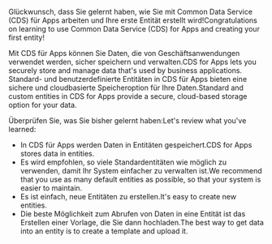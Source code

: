 <span data-ttu-id="8915a-101">Glückwunsch, dass Sie gelernt haben, wie Sie mit Common Data Service (CDS) für Apps arbeiten und Ihre erste Entität erstellt wird!</span><span class="sxs-lookup"><span data-stu-id="8915a-101">Congratulations on learning to use Common Data Service (CDS) for Apps and creating your first entity!</span></span>

<span data-ttu-id="8915a-102">Mit CDS für Apps können Sie Daten, die von Geschäftsanwendungen verwendet werden, sicher speichern und verwalten.</span><span class="sxs-lookup"><span data-stu-id="8915a-102">CDS for Apps lets you securely store and manage data that's used by business applications.</span></span> <span data-ttu-id="8915a-103">Standard- und benutzerdefinierte Entitäten in CDS für Apps bieten eine sichere und cloudbasierte Speicheroption für Ihre Daten.</span><span class="sxs-lookup"><span data-stu-id="8915a-103">Standard and custom entities in CDS for Apps provide a secure, cloud-based storage option for your data.</span></span>

<span data-ttu-id="8915a-104">Überprüfen Sie, was Sie bisher gelernt haben:</span><span class="sxs-lookup"><span data-stu-id="8915a-104">Let's review what you've learned:</span></span>

- <span data-ttu-id="8915a-105">In CDS für Apps werden Daten in Entitäten gespeichert.</span><span class="sxs-lookup"><span data-stu-id="8915a-105">CDS for Apps stores data in entities.</span></span>
- <span data-ttu-id="8915a-106">Es wird empfohlen, so viele Standardentitäten wie möglich zu verwenden, damit Ihr System einfacher zu verwalten ist.</span><span class="sxs-lookup"><span data-stu-id="8915a-106">We recommend that you use as many default entities as possible, so that your system is easier to maintain.</span></span>
- <span data-ttu-id="8915a-107">Es ist einfach, neue Entitäten zu erstellen.</span><span class="sxs-lookup"><span data-stu-id="8915a-107">It's easy to create new entities.</span></span>
- <span data-ttu-id="8915a-108">Die beste Möglichkeit zum Abrufen von Daten in eine Entität ist das Erstellen einer Vorlage, die Sie dann hochladen.</span><span class="sxs-lookup"><span data-stu-id="8915a-108">The best way to get data into an entity is to create a template and upload it.</span></span>
